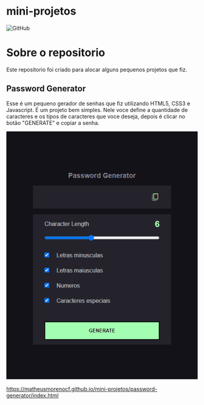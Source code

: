 # mini-projetos

![GitHub](https://img.shields.io/github/license/matheusmorenocf/mini-projetos?style=plastic)

# Sobre o repositorio

Este repositorio foi criado para alocar alguns pequenos projetos que fiz.

## Password Generator

Esse é um pequeno gerador de senhas que fiz utilizando HTML5, CSS3 e Javascript.
É um projeto bem simples. Nele voce define a quantidade de caracteres e os tipos de caracteres que voce deseja, depois é clicar no botão "GENERATE" e copiar a senha.

![Password Generator](https://github.com/matheusmorenocf/mini-projetos/blob/main/assets/password-generador.gif)

https://matheusmorenocf.github.io/mini-projetos/password-generator/index.html